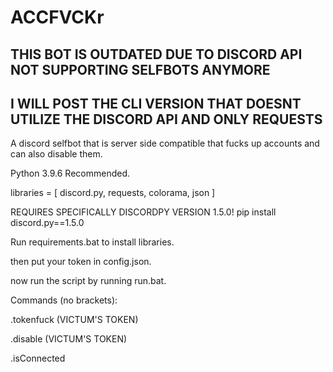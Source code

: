 # ACCFVCKr

## THIS BOT IS OUTDATED DUE TO DISCORD API NOT SUPPORTING SELFBOTS ANYMORE
## I WILL POST THE CLI VERSION THAT DOESNT UTILIZE THE DISCORD API AND ONLY REQUESTS


A discord selfbot that is server side compatible that fucks up accounts and can also disable them.



Python 3.9.6 Recommended.



libraries = [ discord.py, requests, colorama, json ]

REQUIRES SPECIFICALLY DISCORDPY VERSION 1.5.0!
pip install discord.py==1.5.0


Run requirements.bat to install libraries.

then put your token in config.json.

now run the script by running run.bat.



Commands (no brackets):

  .tokenfuck (VICTUM'S TOKEN)

  .disable (VICTUM'S TOKEN)
  
  .isConnected
  

